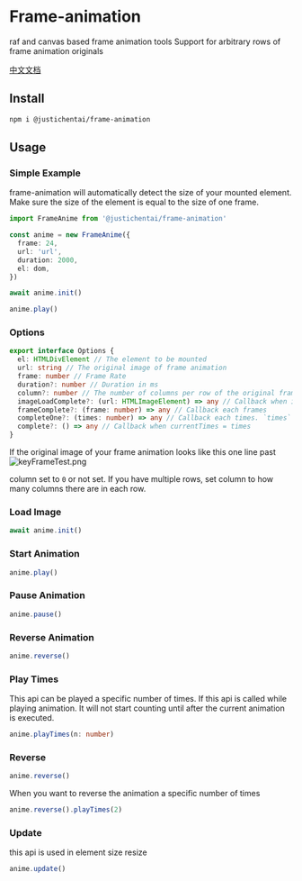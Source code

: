 # Frame-animation

raf and canvas based frame animation tools
Support for arbitrary rows of frame animation originals

[中文文档](https://juejin.cn/post/7130862826486235167)

## Install

```bash
npm i @justichentai/frame-animation
```

## Usage

### Simple Example

frame-animation will automatically detect the size of your mounted element.
Make sure the size of the element is equal to the size of one frame.
```ts
import FrameAnime from '@justichentai/frame-animation'

const anime = new FrameAnime({  
  frame: 24,  
  url: 'url',  
  duration: 2000,  
  el: dom,  
})  

await anime.init()

anime.play()
```

### Options

```ts
export interface Options {  
  el: HTMLDivElement // The element to be mounted  
  url: string // The original image of frame animation 
  frame: number // Frame Rate  
  duration?: number // Duration in ms  
  column?: number // The number of columns per row of the original frame animation; 0 mean only one line;Default 0  
  imageLoadComplete?: (url: HTMLImageElement) => any // Callback when image is loaded  
  frameComplete?: (frame: number) => any // Callback each frames 
  completeOne?: (times: number) => any // Callback each times. `times` is the current count  
  complete?: () => any // Callback when currentTimes = times 
}
```

If the original image of your frame animation looks like this one line past
![keyFrameTest.png](https://p9-juejin.byteimg.com/tos-cn-i-k3u1fbpfcp/9f6ef5f987184bb196f796533166d5a1~tplv-k3u1fbpfcp-watermark.image?)

column set to `0` or not set.
If you have multiple rows, set column to how many columns there are in each row.

### Load Image

```ts
await anime.init()
```

### Start Animation

```ts
anime.play()
```

### Pause Animation

```ts
anime.pause()
```

### Reverse Animation

```ts
anime.reverse()
```

### Play Times

This api can be played a specific number of times.
If this api is called while playing animation.
It will not start counting until after the current animation is executed.

```ts
anime.playTimes(n: number)
```

### Reverse

```ts
anime.reverse()
```

When you want to reverse the animation a specific number of times

```ts
anime.reverse().playTimes(2)
```

### Update

this api is used in element size resize
```ts
anime.update()
```
